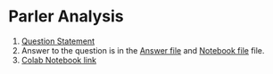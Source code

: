 # Parler Analysis

1. [Question Statement](Question.pdf) 
2. Answer to the question is in the [Answer file](Answer.pdf) and [Notebook file](Rishabh_2018303_PSOSM_HW1.ipynb) file.
3. [Colab Notebook link](https://colab.research.google.com/drive/1cQbtjleDCcSGe8m_7XrnXqR5wM82DGgL)